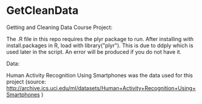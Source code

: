 # GetCleanData

Getting and Cleaning Data Course Project:

The .R file in this repo requires the plyr package to run. After installing with install.packages in R, load with library("plyr"). This is due to ddply which is used later in the script. An error will be produced if you do not have it.

Data:

Human Activity Recognition Using Smartphones was the data used for this project (source: http://archive.ics.uci.edu/ml/datasets/Human+Activity+Recognition+Using+Smartphones )


